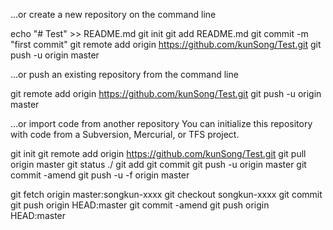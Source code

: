 …or create a new repository on the command line

echo "# Test" >> README.md
git init
git add README.md
git commit -m "first commit"
git remote add origin https://github.com/kunSong/Test.git
git push -u origin master

…or push an existing repository from the command line

git remote add origin https://github.com/kunSong/Test.git
git push -u origin master

…or import code from another repository
You can initialize this repository with code from a Subversion, Mercurial, or TFS project.

git init
git remote add origin https://github.com/kunSong/Test.git
git pull origin master
git status ./
git add
git commit
git push -u origin master
git commit -amend
git push -u -f origin master

git fetch origin master:songkun-xxxx
git checkout songkun-xxxx
git commit
git push origin HEAD:master
git commit -amend
git push origin HEAD:master

